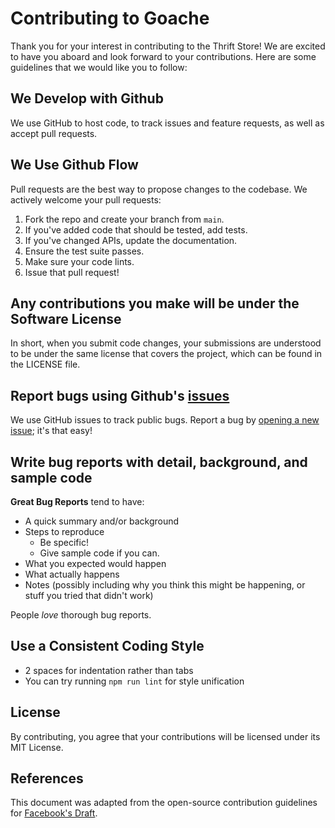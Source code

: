 # Contributing to Goache

Thank you for your interest in contributing to the Thrift Store! We are excited to have you aboard and look forward to your contributions. Here are some guidelines that we would like you to follow:

## We Develop with Github

We use GitHub to host code, to track issues and feature requests, as well as accept pull requests.

## We Use Github Flow

Pull requests are the best way to propose changes to the codebase. We actively welcome your pull requests:

1. Fork the repo and create your branch from `main`.
2. If you've added code that should be tested, add tests.
3. If you've changed APIs, update the documentation.
4. Ensure the test suite passes.
5. Make sure your code lints.
6. Issue that pull request!

## Any contributions you make will be under the Software License

In short, when you submit code changes, your submissions are understood to be under the same license that covers the project, which can be found in the LICENSE file.

## Report bugs using Github's [issues](https://github.com/TMP-The-Major-Project/Thrift-Store/issues)

We use GitHub issues to track public bugs. Report a bug by [opening a new issue](https://github.com/TMP-The-Major-Project/Thrift-Store/issues/new); it's that easy!

## Write bug reports with detail, background, and sample code

**Great Bug Reports** tend to have:

- A quick summary and/or background
- Steps to reproduce
  - Be specific!
  - Give sample code if you can.
- What you expected would happen
- What actually happens
- Notes (possibly including why you think this might be happening, or stuff you tried that didn't work)

People *love* thorough bug reports.

## Use a Consistent Coding Style

* 2 spaces for indentation rather than tabs
* You can try running `npm run lint` for style unification

## License

By contributing, you agree that your contributions will be licensed under its MIT License.

## References

This document was adapted from the open-source contribution guidelines for [Facebook's Draft](https://github.com/facebook/draft-js/blob/master/CONTRIBUTING.md).
